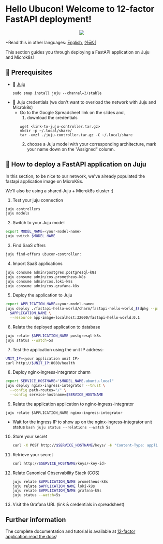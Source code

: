 # Hello Ubucon! Welcome to 12-factor FastAPI deployment!

<p align="center">
    <img src="https://res.cloudinary.com/canonical/image/fetch/f_auto,q_auto,fl_sanitize,w_450,h_366/https://assets.ubuntu.com/v1/8e1d3bf5-juju-hero-juju.is.svg">
</p>

\*Read this in other languages: [English](README.md), [한국어](README.ko.md)

This section guides you through deploying a FastAPI application on Juju and Microk8s!

## 📝 Prerequisites

- 🔮 [Juju](https://juju.is/)
  ```
  sudo snap install juju --channel=3/stable
  ```
- 🔑 Juju credentials (we don't want to overload the network with Juju and Microk8s)
  - Go to the Google Spreadsheet link on the slides and,
    1. download the credentials
    ```
    wget <link-to-juju-controller.tar.gz>
    mkdir -p ~/.local/share/
    tar -xvzf ./juju-controller.tar.gz -C ~/.local/share
    ```
    2. choose a Juju model with your corresponding architecture, mark your name down on the "Assigned" column.

## 🚀 How to deploy a FastAPI application on Juju

In this section, to be nice to our network, we've already populated the fastapi application image
on MicroK8s.

We'll also be using a shared Juju + Microk8s cluster :)

1. Test your juju connection
  ```bash
  juju controllers
  juju models
  ```
2. Switch to your Juju model
  ```bash
  export MODEL_NAME=<your-model-name>
  juju switch $MODEL_NAME
  ```
3. Find SaaS offers
  ```bash
  juju find-offers ubucon-controller:
  ```
4. Import SaaS applications
  ```bash
  juju consume admin/postgres.postgresql-k8s
  juju consume admin/cos.prometheus-k8s
  juju consume admin/cos.loki-k8s
  juju consume admin/cos.grafana-k8s
  ```
5. Deploy the application to Juju
  ```bash
  export APPLICATION_NAME=<your-model-name>
  juju deploy ./fastapi-hello-world/charm/fastapi-hello-world_$(dpkg --print-architecture).charm \
    $APPLICATION_NAME \
    --resource app-image=localhost:32000/fastapi-hello-world:0.1
  ```
6. Relate the deployed application to database
  ```bash
  juju relate $APPLICATION_NAME postgresql-k8s
  juju status --watch=5s
  ```
7. Test the application using the unit IP address:
  ```bash
  UNIT_IP=<your application unit IP>
  curl http://$UNIT_IP:8080/health
  ```
8. Deploy nginx-ingress-integrator charm
  ```bash
  export SERVICE_HOSTNAME="$MODEL_NAME.ubuntu.local"
  juju deploy nginx-ingress-integrator --trust \
    --config path-routes="/" \
    --config service-hostname=$SERVICE_HOSTNAME
  ```
9. Relate the application application to nginx-ingress-integrator
  ```
  juju relate $APPLICATION_NAME nginx-ingress-integrator
  ```
   - Wait for the ingress IP to show up on the nginx-ingress-integrator unit status
    ```bash
    juju status --relations --watch 5s
    ```
10. Store your secret
    ```bash
    curl -X POST http://$SERVICE_HOSTNAME/keys/ -H "Content-Type: application/json" --data '{"value": "I like mint flavored ice-cream and pizza with pineapples"}' -Lkv
    ```
12. Retrieve your secret
    ```bash
    curl http://$SERVICE_HOSTNAME/keys/<key-id>
    ```
13. Relate Canonical Observability Stack (COS)
    ```bash
    juju relate $APPLICATION_NAME prometheus-k8s
    juju relate $APPLICATION_NAME loki-k8s
    juju relate $APPLICATION_NAME grafana-k8s
    juju status --watch=5s
    ```
14. Visit the Grafana URL (link & credentials in spreadsheet)

## Further information

The complete documentation and tutorial is available at [12-factor application read the docs](https://canonical-12-factor-app-support.readthedocs-hosted.com/latest/tutorial/)!
